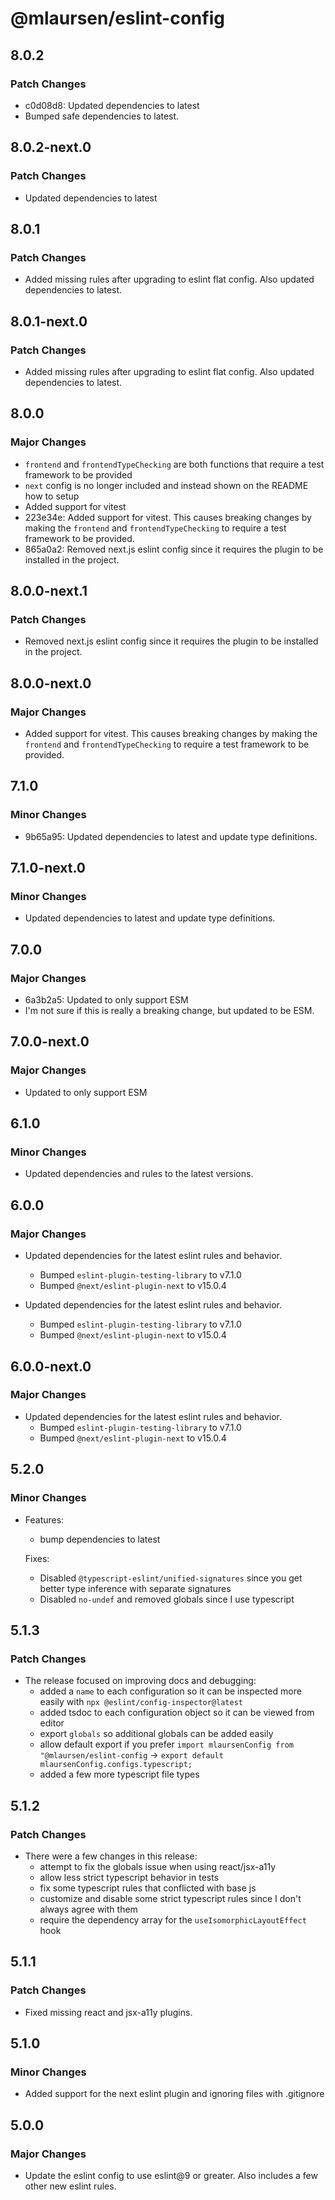 # @mlaursen/eslint-config

## 8.0.2

### Patch Changes

- c0d08d8: Updated dependencies to latest
- Bumped safe dependencies to latest.

## 8.0.2-next.0

### Patch Changes

- Updated dependencies to latest

## 8.0.1

### Patch Changes

- Added missing rules after upgrading to eslint flat config. Also updated dependencies to latest.

## 8.0.1-next.0

### Patch Changes

- Added missing rules after upgrading to eslint flat config. Also updated dependencies to latest.

## 8.0.0

### Major Changes

- `frontend` and `frontendTypeChecking` are both functions that require a test framework to be provided
- `next` config is no longer included and instead shown on the README how to setup
- Added support for vitest
- 223e34e: Added support for vitest. This causes breaking changes by making the `frontend` and `frontendTypeChecking` to require a test framework to be provided.
- 865a0a2: Removed next.js eslint config since it requires the plugin to be installed in the project.

## 8.0.0-next.1

### Patch Changes

- Removed next.js eslint config since it requires the plugin to be installed in the project.

## 8.0.0-next.0

### Major Changes

- Added support for vitest. This causes breaking changes by making the `frontend` and `frontendTypeChecking` to require a test framework to be provided.

## 7.1.0

### Minor Changes

- 9b65a95: Updated dependencies to latest and update type definitions.

## 7.1.0-next.0

### Minor Changes

- Updated dependencies to latest and update type definitions.

## 7.0.0

### Major Changes

- 6a3b2a5: Updated to only support ESM
- I'm not sure if this is really a breaking change, but updated to be ESM.

## 7.0.0-next.0

### Major Changes

- Updated to only support ESM

## 6.1.0

### Minor Changes

- Updated dependencies and rules to the latest versions.

## 6.0.0

### Major Changes

- Updated dependencies for the latest eslint rules and behavior.
  - Bumped `eslint-plugin-testing-library` to v7.1.0
  - Bumped `@next/eslint-plugin-next` to v15.0.4

- Updated dependencies for the latest eslint rules and behavior.
  - Bumped `eslint-plugin-testing-library` to v7.1.0
  - Bumped `@next/eslint-plugin-next` to v15.0.4

## 6.0.0-next.0

### Major Changes

- Updated dependencies for the latest eslint rules and behavior.
  - Bumped `eslint-plugin-testing-library` to v7.1.0
  - Bumped `@next/eslint-plugin-next` to v15.0.4

## 5.2.0

### Minor Changes

- Features:
  - bump dependencies to latest

  Fixes:
  - Disabled `@typescript-eslint/unified-signatures` since you get better type inference with separate signatures
  - Disabled `no-undef` and removed globals since I use typescript

## 5.1.3

### Patch Changes

- The release focused on improving docs and debugging:
  - added a `name` to each configuration so it can be inspected more easily with `npx @eslint/config-inspector@latest`
  - added tsdoc to each configuration object so it can be viewed from editor
  - export `globals` so additional globals can be added easily
  - allow default export if you prefer `import mlaursenConfig from "@mlaursen/eslint-config` -> `export default mlaursenConfig.configs.typescript;`
  - added a few more typescript file types

## 5.1.2

### Patch Changes

- There were a few changes in this release:
  - attempt to fix the globals issue when using react/jsx-a11y
  - allow less strict typescript behavior in tests
  - fix some typescript rules that conflicted with base js
  - customize and disable some strict typescript rules since I don't always agree with them
  - require the dependency array for the `useIsomorphicLayoutEffect` hook

## 5.1.1

### Patch Changes

- Fixed missing react and jsx-a11y plugins.

## 5.1.0

### Minor Changes

- Added support for the next eslint plugin and ignoring files with .gitignore

## 5.0.0

### Major Changes

- Update the eslint config to use eslint@9 or greater. Also includes a few other new eslint rules.

